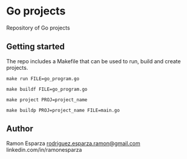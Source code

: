 # Go projects

Repository of Go projects

## Getting started

The repo includes a Makefile that can be used to run, build and create projects. 
```
make run FILE=go_program.go

make buildf FILE=go_program.go

make project PROJ=project_name

make buildp PROJ=project_name FILE=main.go
```

## Author

Ramon Esparza
rodriguez.esparza.ramon@gmail.com
linkedin.com/in/ramonesparza

